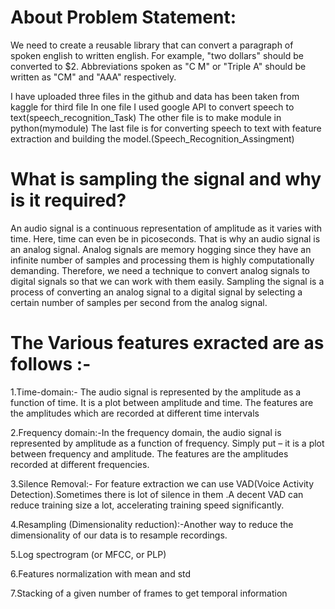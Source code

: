 # About Problem Statement:
We need to create a reusable library that can convert a paragraph of spoken english to written english. For example, "two dollars" should be converted to $2. Abbreviations spoken as "C M" or "Triple A" should be written as "CM" and "AAA" respectively. 

I have uploaded three files in the github and data has been taken from kaggle for third file
In one file I used google API to convert speech to text(speech_recognition_Task)
The other file is to make module in python(mymodule)
The last file is for converting speech to text with feature extraction and building the model.(Speech_Recognition_Assingment)

# What is sampling the signal and why is it required?
An audio signal is a continuous representation of amplitude as it varies with time. Here, time can even be in picoseconds. That is why an audio signal is an analog signal.
Analog signals are memory hogging since they have an infinite number of samples and processing them is highly computationally demanding. Therefore, we need a technique to convert analog signals to digital signals so that we can work with them easily.
Sampling the signal is a process of converting an analog signal to a digital signal by selecting a certain number of samples per second from the analog signal. 
# The Various features exracted are as follows :-
1.Time-domain:- The audio signal is represented by the amplitude as a function of time. It is a plot between amplitude and time. The features are the amplitudes which are recorded at different time intervals

2.Frequency domain:-In the frequency domain, the audio signal is represented by amplitude as a function of frequency. Simply put – it is a plot between frequency and amplitude. The features are the amplitudes recorded at different frequencies.

3.Silence Removal:- For feature extraction we can use VAD(Voice Activity Detection).Sometimes there is lot of silence in them .A decent VAD can reduce training size a lot, accelerating training speed significantly.

4.Resampling (Dimensionality reduction):-Another way to reduce the dimensionality of our data is to resample recordings.

5.Log spectrogram (or MFCC, or PLP)

6.Features normalization with mean and std

7.Stacking of a given number of frames to get temporal information
